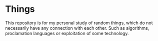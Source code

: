 # Things
 This repository is for my personal study of random things, which do not necessarily have any connection with each other. Such as algorithms, proclamation languages ​​or exploitation of some technology.

